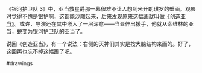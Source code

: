 《银河护卫队 3》中，亚当救星爵那一幕很难不让人想到米开朗琪罗的壁画。观影时觉得不愧是银护啊，这都能沙雕起来，后来发现原来这幅画就叫做[《创造亚当》](https://zh.wikipedia.org/wiki/%E5%89%B5%E9%80%A0%E4%BA%9E%E7%95%B6)。或许，导演还在其中嵌入了一层深意——当亚伸出援手，他就从索维林的亚当，蜕变为银河护卫队的亚当了。

说回《创造亚当》，有一个说法：右侧的天神们其实是按大脑结构来画的。好了，这回再也忘不掉这幅画了吧。

#drawings